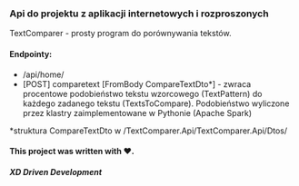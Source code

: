 ### Api do projektu  z aplikacji internetowych i rozproszonych

TextComparer - prosty program do porównywania tekstów.

#### Endpointy:
-  /api/home/
  - [POST] comparetext [FromBody CompareTextDto*]  - zwraca procentowe podobieństwo tekstu wzorcowego (TextPattern) do każdego zadanego tekstu (TextsToCompare). Podobieństwo wyliczone przez klastry zaimplementowane w Pythonie (Apache Spark) 

*struktura CompareTextDto w /TextComparer.Api/TextComparer.Api/Dtos/

#### This project was written with ❤️.


##### XD Driven Development
